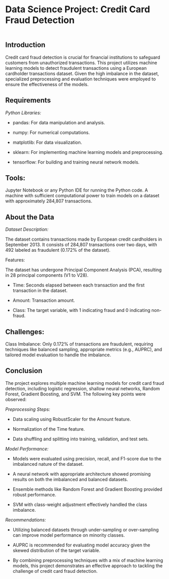 # Data Science Project: Credit Card Fraud Detection

![]()

## Introduction

Credit card fraud detection is crucial for financial institutions to safeguard customers from unauthorized transactions. This project utilizes machine learning models to detect fraudulent transactions using a European cardholder transactions dataset. Given the high imbalance in the dataset, specialized preprocessing and evaluation techniques were employed to ensure the effectiveness of the models.

## Requirements

*Python Libraries:*

- pandas: For data manipulation and analysis.

- numpy: For numerical computations.

- matplotlib: For data visualization.

- sklearn: For implementing machine learning models and preprocessing.

- tensorflow: For building and training neural network models.

## Tools:

Jupyter Notebook or any Python IDE for running the Python code.
A machine with sufficient computational power to train models on a dataset with approximately 284,807 transactions.

## About the Data

*Dataset Description:*

The dataset contains transactions made by European credit cardholders in September 2013.
It consists of 284,807 transactions over two days, with 492 labeled as fraudulent (0.172% of the dataset).

Features:

The dataset has undergone Principal Component Analysis (PCA), resulting in 28 principal components (V1 to V28).

- Time: Seconds elapsed between each transaction and the first transaction in the dataset.

- Amount: Transaction amount.

- Class: The target variable, with 1 indicating fraud and 0 indicating non-fraud.

## Challenges:

Class Imbalance: Only 0.172% of transactions are fraudulent, requiring techniques like balanced sampling, appropriate metrics (e.g., AUPRC), and tailored model evaluation to handle the imbalance.

## Conclusion

The project explores multiple machine learning models for credit card fraud detection, including logistic regression, shallow neural networks, Random Forest, Gradient Boosting, and SVM. The following key points were observed:

*Preprocessing Steps:*

- Data scaling using RobustScaler for the Amount feature.

- Normalization of the Time feature.

- Data shuffling and splitting into training, validation, and test sets.

*Model Performance:*

- Models were evaluated using precision, recall, and F1-score due to the imbalanced nature of the dataset.

- A neural network with appropriate architecture showed promising results on both the imbalanced and balanced datasets.

- Ensemble methods like Random Forest and Gradient Boosting provided robust performance.

- SVM with class-weight adjustment effectively handled the class imbalance.

*Recommendations:*

- Utilizing balanced datasets through under-sampling or over-sampling can improve model performance on minority classes.

- AUPRC is recommended for evaluating model accuracy given the skewed distribution of the target variable.

- By combining preprocessing techniques with a mix of machine learning models, this project demonstrates an effective approach to tackling the challenge of credit card fraud detection.
